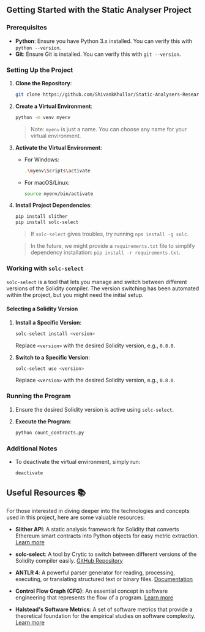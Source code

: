 ## Getting Started with the Static Analyser Project

### Prerequisites
- **Python**: Ensure you have Python 3.x installed. You can verify this with `python --version`.
- **Git**: Ensure Git is installed. You can verify this with `git --version`.

### Setting Up the Project

1. **Clone the Repository**:
   ```bash
   git clone https://github.com/ShivankKhullar/Static-Analysers-Research
   ```

2. **Create a Virtual Environment**:
   ```bash
   python -m venv myenv
   ```
   > Note: `myenv` is just a name. You can choose any name for your virtual environment.

3. **Activate the Virtual Environment**:
   - For Windows:
     ```bash
     .\myenv\Scripts\activate
     ```
   - For macOS/Linux:
     ```bash
     source myenv/bin/activate
     ```

4. **Install Project Dependencies**:
   ```bash
   pip install slither
   pip install solc-select
   ```
   > If `solc-select` gives troubles, try running `npm install -g solc`.

   > In the future, we might provide a `requirements.txt` file to simplify dependency installation: `pip install -r requirements.txt`.

### Working with `solc-select`

`solc-select` is a tool that lets you manage and switch between different versions of the Solidity compiler. The version switching has been automated within the project, but you might need the initial setup.

#### Selecting a Solidity Version

1. **Install a Specific Version**:
   ```bash
   solc-select install <version>
   ```
   Replace `<version>` with the desired Solidity version, e.g., `0.8.0`.

2. **Switch to a Specific Version**:
   ```bash
   solc-select use <version>
   ```
   Replace `<version>` with the desired Solidity version, e.g., `0.8.0`.

### Running the Program

1. Ensure the desired Solidity version is active using `solc-select`.

2. **Execute the Program**:
   ```bash
   python count_contracts.py
   ```

### Additional Notes

- To deactivate the virtual environment, simply run:
  ```bash
  deactivate
  ```

## Useful Resources 📚

For those interested in diving deeper into the technologies and concepts used in this project, here are some valuable resources:

- **Slither API**: A static analysis framework for Solidity that converts Ethereum smart contracts into Python objects for easy metric extraction. [Learn more](https://crytic.github.io/slither/slither.html)

- **solc-select**: A tool by Crytic to switch between different versions of the Solidity compiler easily. [GitHub Repository](https://github.com/crytic/solc-select)

- **ANTLR 4**: A powerful parser generator for reading, processing, executing, or translating structured text or binary files. [Documentation](https://github.com/antlr/antlr4/blob/master/doc/index.md)

- **Control Flow Graph (CFG)**: An essential concept in software engineering that represents the flow of a program. [Learn more](https://www.geeksforgeeks.org/software-engineering-control-flow-graph-cfg/)

- **Halstead's Software Metrics**: A set of software metrics that provide a theoretical foundation for the empirical studies on software complexity. [Learn more](https://www.geeksforgeeks.org/software-engineering-halsteads-software-metrics/)
